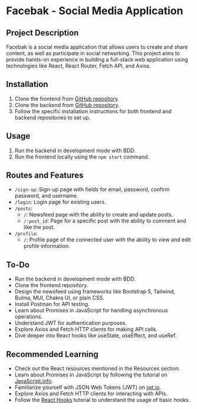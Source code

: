# Facebak - Social Media Application
## Project Description

Facebak is a social media application that allows users to create and share content, as well as participate in social networking. This project aims to provide hands-on experience in building a full-stack web application using technologies like React, React Router, Fetch API, and Axios.

## Installation

1. Clone the frontend from [GitHub repository](https://github.com/Sitraka003/facebak).
2. Clone the backend from [GitHub repository](https://github.com/YumeT023/facebak-api#readme).
3. Follow the specific installation instructions for both frontend and backend repositories to set up.

## Usage

1. Run the backend in development mode with BDD.
2. Run the frontend locally using the `npm start` command.

## Routes and Features

- `/sign-up`: Sign-up page with fields for email, password, confirm password, and username.
- `/login`: Login page for existing users.
- `/posts`:
  - `/`: Newsfeed page with the ability to create and update posts.
  - `/:post_id`: Page for a specific post with the ability to comment and like the post.
- `/profile`:
  - `/`: Profile page of the connected user with the ability to view and edit profile information.

## To-Do

- Run the backend in development mode with BDD.
- Clone the frontend repository.
- Design the newsfeed using frameworks like Bootstrap 5, Tailwind, Bulma, MUI, Chakra UI, or plain CSS.
- Install Postman for API testing.
- Learn about Promises in JavaScript for handling asynchronous operations.
- Understand JWT for authentication purposes.
- Explore Axios and Fetch HTTP clients for making API calls.
- Dive deeper into React hooks like useState, useEffect, and useRef.

## Recommended Learning

- Check out the React resources mentioned in the Resources section.
- Learn about Promises in JavaScript by following the tutorial on [JavaScript.info](https://javascript.info/async).
- Familiarize yourself with JSON Web Tokens (JWT) on [jwt.io](https://jwt.io/introduction).
- Explore Axios and Fetch HTTP clients for interacting with APIs.
- Follow the [React Hooks](https://react.dev/reference/react) tutorial to understand the usage of basic hooks.

